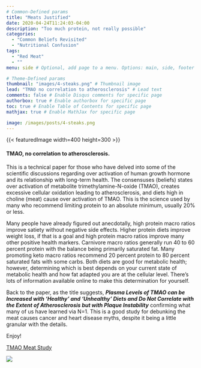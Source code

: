 ```yaml
---
# Common-Defined params
title: "Meats Justified"
date: 2020-04-24T11:24:03-04:00
description: "Too much protein, not really possible"
categories:
  - "Common Beliefs Revisited"
  - "Nutritional Confusion"
tags:
  - "Red Meat"
  - ""
menu: side # Optional, add page to a menu. Options: main, side, footer

# Theme-Defined params
thumbnail: "images/4-steaks.png" # Thumbnail image
lead: "TMAO no correlation to atherosclerosis" # Lead text
comments: false # Enable Disqus comments for specific page
authorbox: true # Enable authorbox for specific page
toc: true # Enable Table of Contents for specific page
mathjax: true # Enable MathJax for specific page

image: /images/posts/4-steaks.png
---
```

{{< featuredImage width=400 height=300 >}}
<br>
#### TMAO, no correlation to atherosclerosis.

This is a technical paper for those who have delved into some of the scientific discussions regarding over activation of human growth hormone and its relationship with long-term health. The consensuses (beliefs) states over activation of metabolite trimethylamine-N-oxide (TMAO), creates excessive cellular oxidation leading to atherosclerosis, and diets high in choline (meat) cause over activation of TMAO. This is the science used by many who recommend limiting protein to an absolute minimum, usually 20% or less.  

Many people have already figured out anecdotally, high protein macro ratios improve satiety without negative side effects. Higher protein diets improve weight loss, if that is a goal and high protein macro ratios improve many other positive health markers. Carnivore macro ratios generally run 40 to 60 percent protein with the balance being primarily saturated fat. Many promoting keto macro ratios recommend 20 percent protein to 80 percent saturated fats with some carbs. Both diets are good for metabolic health; however, determining which is best depends on your current state of metabolic health and how fat adapted you are at the cellular level. There’s lots of information available online to make this determination for yourself.

Back to the paper, as the title suggests, ***Plasma Levels of TMAO can be Increased with ‘Healthy’ and ‘Unhealthy’ Diets
and Do Not Correlate with the Extent of Atherosclerosis but with Plaque Instability*** confirming what many of us have learned via N=1. This is a good study for debunking the meat causes cancer and heart disease myths, despite it being a little granular with the details.

Enjoy!

[TMAO Meat Study](https://craigccfl.com/media/MeatStudy2.pdf)

![](/images/logo_transparent-300x300.png)
